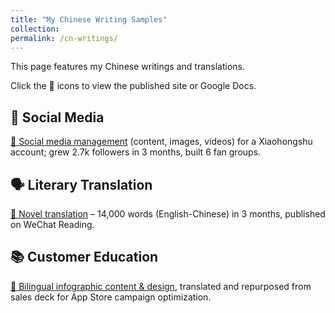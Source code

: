 ```yaml
---
title: "My Chinese Writing Samples"
collection: 
permalink: /cn-writings/
---
```


This page features my Chinese writings and translations. 

Click the 🔗 icons to view the published site or Google Docs.

## 🎤 Social Media 

[🔗 Social media management](https://www.xiaohongshu.com/user/profile/66abf187000000001d020b3b?xsec_token=ABWzWoF5bA4nO-1rX-ufRRw9PhXJjHPASGXm3sF9RG8Pg%3D&xsec_source=pc_search) (content, images, videos) for a Xiaohongshu account; grew 2.7k followers in 3 months, built 6 fan groups.

## 🗣️ Literary Translation

[🔗 Novel translation](https://weread.qq.com/web/bookDetail/dd232e10813ab792bg015889) – 14,000 words (English-Chinese) in 3 months, published on WeChat Reading.

## 📚 Customer Education 

[🔗 Bilingual infographic content & design](https://docs.google.com/document/d/1p8JEIiz56UhvSnDL1zT83B1DSzuvkly7eNW9wH1AqNw/edit?usp=sharing), translated and repurposed from sales deck for App Store campaign optimization.